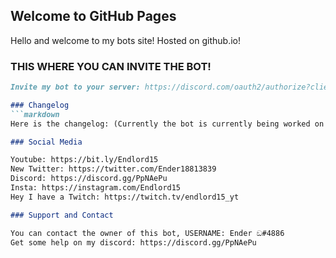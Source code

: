 ## Welcome to GitHub Pages
Hello and welcome to my bots site!
Hosted on github.io!

### THIS WHERE YOU CAN INVITE THE BOT!

```markdown
Invite my bot to your server: https://discord.com/oauth2/authorize?client_id=776972860472164392&permissions=8&scope=bot

### Changelog
```markdown
Here is the changelog: (Currently the bot is currently being worked on!)

### Social Media

Youtube: https://bit.ly/Endlord15
New Twitter: https://twitter.com/Ender18813839
Discord: https://discord.gg/PpNAePu
Insta: https://instagram.com/Endlord15
Hey I have a Twitch: https://twitch.tv/endlord15_yt

### Support and Contact

You can contact the owner of this bot, USERNAME: Ender ඞ#4886
Get some help on my discord: https://discord.gg/PpNAePu
